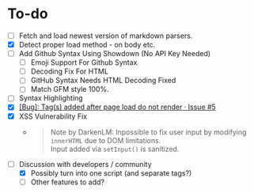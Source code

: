 # To-do  

- [ ] Fetch and load newest version of markdown parsers.
- [X] Detect proper load method - on body etc.
- [ ] Add Github Syntax Using Showdown (No API Key Needed)
  - [ ] Emoji Support For Github Syntax
  - [ ] Decoding Fix For HTML
  - [ ] GitHub Syntax Needs HTML Decoding Fixed
  - [ ] Match GFM style 100%.
- [ ] Syntax Highlighting
- [X] [[Bug]: Tag(s) added after page load do not render · Issue #5](https://github.com/MarketingPipeline/Markdown-Tag/issues/5)
- [X] XSS Vulnerability Fix
  - > Note by DarkenLM: Inpossible to fix user input by modifying `innerHTML` due to DOM limitations.  
    > Input added via `setInput()` is sanitized.
- [ ] Discussion with developers / community
  - [X] Possibly turn into one script (and separate tags?)
  - [ ] Other features to add?
